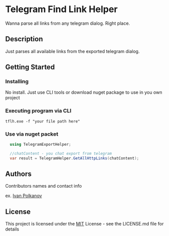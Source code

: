 # Telegram Find Link Helper

Wanna parse all links from any telegram dialog. Right place.

## Description

Just parses all available links from the exported telegram dialog.

## Getting Started

### Installing

No install. Just use CLI tools or download nuget package to use in you own project

### Executing program via CLI

```
tflh.exe -f "your file path here"
```

### Use via nuget packet

```csharp
  using TelegramExportHelper;

  //chatContent - you chat export from telegram
  var result = TelegramHelper.GetAllHttpLinks(chatContent);
```

## Authors

Contributors names and contact info

ex. [Ivan Polkanov](https://duck4duck.ru/about/)

## License

This project is licensed under the [MIT](https://github.com/IvanPolkanov/TelegramFindLinkHelper/blob/main/LICENSE) License - see the LICENSE.md file for details
